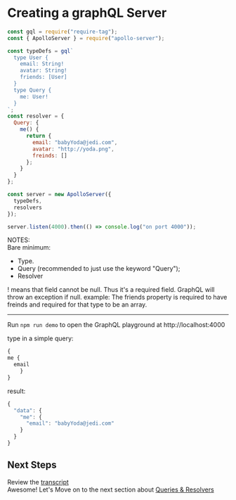 # Creating a graphQL Server

```javascript
const gql = require("require-tag");
const { ApolloServer } = require("apollo-server");

const typeDefs = gql`
  type User {
    email: String!
    avatar: String!
    friends: [User]
  }
  type Query {
    me: User!
  }
`;
const resolver = {
  Query: {
    me() {
      return {
        email: "babyYoda@jedi.com",
        avatar: "http://yoda.png",
        freinds: []
      };
    }
  }
};

const server = new ApolloServer({
  typeDefs,
  resolvers
});

server.listen(4000).then(() => console.log("on port 4000"));
```

NOTES:  
Bare minimum:

- Type.
- Query (recommended to just use the keyword "Query");
- Resolver

! means that field cannot be null. Thus it's a required field. GraphQL will throw an exception if null.
example: The friends property is required to have freinds and required for that type to be an array.

---

Run `npm run demo` to open the GraphQL playground at http://localhost:4000

type in a simple query:

```javascript
{
me {
  email
	}
}

```

result:

```javascript
{
  "data": {
    "me": {
      "email": "babyYoda@jedi.com"
    }
  }
}
```

## Next Steps

Review the [transcript](../05-transcripts/02-graphql-server.txt)  
Awesome! Let's Move on to the next section about [Queries & Resolvers](../01-Queries_Resolvers/00-query-types.md)
